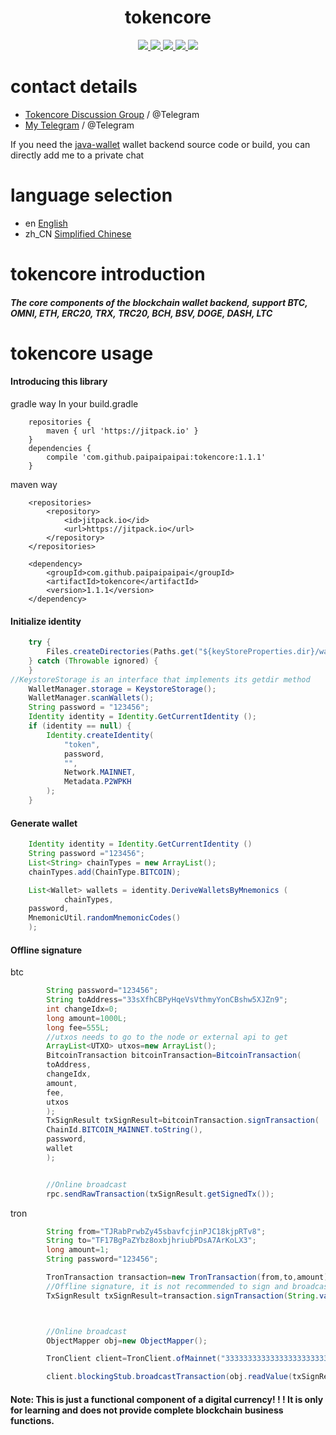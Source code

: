 <h1 align="center">
  tokencore
</h1>
<p align="center">

  <a href="https://travis-ci.org/paipaipaipai/tokencore">
    <img src="https://travis-ci.org/paipaipaipai/tokencore.svg?branch=master">
  </a>

  <a href="https://github.com/paipaipaipai/tokencore/issues">
    <img src="https://img.shields.io/github/issues/paipaipaipai/tokencore.svg">
  </a>

  <a href="https://github.com/paipaipaipai/tokencore/pulls">
    <img src="https://img.shields.io/github/issues-pr/paipaipaipai/tokencore.svg">
  </a>

  <a href="https://github.com/paipaipaipai/tokencore/graphs/contributors">
    <img src="https://img.shields.io/github/contributors/paipaipaipai/tokencore.svg">
  </a>

  <a href="LICENSE">
    <img src="https://img.shields.io/github/license/paipaipaipai/tokencore.svg">
  </a>
  
</p>

# contact details
- [Tokencore Discussion Group](https://t.me/joinchat/86DsbzWMvoFjMTA9) / @Telegram
- [My Telegram](https://t.me/pai_tokencore) / @Telegram
  
If you need the [java-wallet](https://github.com/paipaipaipai/java-wallet) wallet backend source code or build, you can directly add me to a private chat

# language selection

- en [English](README_en.md)
- zh_CN [Simplified Chinese](README.md)

# tokencore introduction

##### The core components of the blockchain wallet backend, support BTC, OMNI, ETH, ERC20, TRX, TRC20, BCH, BSV, DOGE, DASH, LTC

# tokencore usage


#### Introducing this library
gradle way
In your build.gradle
```
    repositories {
        maven { url 'https://jitpack.io' }
    }
    dependencies {
        compile 'com.github.paipaipaipai:tokencore:1.1.1'
    }
```

maven way
```
	<repositories>
		<repository>
		    <id>jitpack.io</id>
		    <url>https://jitpack.io</url>
		</repository>
	</repositories>
	
	<dependency>
	    <groupId>com.github.paipaipaipai</groupId>
	    <artifactId>tokencore</artifactId>
	    <version>1.1.1</version>
	</dependency>
```
#### Initialize identity
```java
    try {
        Files.createDirectories(Paths.get("${keyStoreProperties.dir}/wallets"))
    } catch (Throwable ignored) {
    }
//KeystoreStorage is an interface that implements its getdir method
    WalletManager.storage = KeystoreStorage();
    WalletManager.scanWallets();
    String password = "123456";
    Identity identity = Identity.GetCurrentIdentity ();
    if (identity == null) {
        Identity.createIdentity(
            "token",
            password,
            "",
            Network.MAINNET,
            Metadata.P2WPKH
        );
    }
```

#### Generate wallet

```java
    Identity identity = Identity.GetCurrentIdentity ()
    String password ="123456";
    List<String> chainTypes = new ArrayList();
    chainTypes.add(ChainType.BITCOIN);

    List<Wallet> wallets = identity.DeriveWalletsByMnemonics (
            chainTypes,
    password,
    MnemonicUtil.randomMnemonicCodes()
    );

```

#### Offline signature

btc

```java
        String password="123456";
        String toAddress="33sXfhCBPyHqeVsVthmyYonCBshw5XJZn9";
        int changeIdx=0;
        long amount=1000L;
        long fee=555L;
        //utxos needs to go to the node or external api to get
        ArrayList<UTXO> utxos=new ArrayList();
        BitcoinTransaction bitcoinTransaction=BitcoinTransaction(
        toAddress,
        changeIdx,
        amount,
        fee,
        utxos
        );
        TxSignResult txSignResult=bitcoinTransaction.signTransaction(
        ChainId.BITCOIN_MAINNET.toString(),
        password,
        wallet
        );


        //Online broadcast
        rpc.sendRawTransaction(txSignResult.getSignedTx());
```

tron

```java
        String from="TJRabPrwbZy45sbavfcjinPJC18kjpRTv8";
        String to="TF17BgPaZYbz8oxbjhriubPDsA7ArKoLX3";
        long amount=1;
        String password="123456";

        TronTransaction transaction=new TronTransaction(from,to,amount);
        //Offline signature, it is not recommended to sign and broadcast together
        TxSignResult txSignResult=transaction.signTransaction(String.valueOf(ChainId.BITCOIN_MAINNET),password,wallet);



        //Online broadcast
        ObjectMapper obj=new ObjectMapper();

        TronClient client=TronClient.ofMainnet("3333333333333333333333333333333333333333333333333333333333333333");

        client.blockingStub.broadcastTransaction(obj.readValue(txSignResult.getSignedTx(),Transaction.class));  
```

#### Note: This is just a functional component of a digital currency! ! ! It is only for learning and does not provide complete blockchain business functions.

